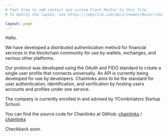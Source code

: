```yaml
---
# Feel free to add content and custom Front Matter to this file.
# To modify the layout, see https://jekyllrb.com/docs/themes/#overriding-theme-defaults

layout: page
---
```


Hello.

We have developed a distributed authentication method for financial services in the blockchain community for use by wallets, exchanges, and various other platforms. 

Our protocol was developed using the OAuth and FIDO standard to create a single user profile that connects universally. An API is currently being developed for use by developers. Chainlinks aims to be the standard for user authentication, identification, and verification by hosting users accounts and profiles under one service.

The company is currently enrolled in and advised by YCombinators Startup School.

You can find the source code for Chainlinks at GitHub:
[chainlinks][chainlinks-organization] /
[chainlinks](https://github.com/chainlinks/chainlinks-auth)

[chainlinks-organization]: https://github.com/chainlinks

Checkback soon.
